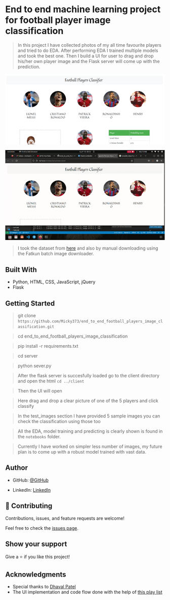 # End to end machine learning project for football player image classification

> In this project I have collected photos of my all time favourite players and tried to do EDA. After performing EDA I trained multiple models and took the best one. Then I build a UI for user to drag and drop his/her own player image and the Flask server will come up with the prediction.

![screenshot](./images_and_gifs/app_screenshot.png)


<img  src="./images_and_gifs/demo.gif"> 


> I took the dataset from [here](https://www.kaggle.com/datasets/balabaskar/golden-foot-football-players-image-dataset?resource=download) and also by manual downloading using the Fatkun batch image downloader.

## Built With

- Python, HTML, CSS, JavaScript, jQuery
- Flask

## Getting Started

> git clone `https://github.com/Micky373/end_to_end_football_players_image_classification.git`

> cd end_to_end_football_players_image_classification

> pip install -r requirements.txt

> cd server

> python sever.py

> After the flask server is succesfully loaded go to the client directory and open the html `cd ../client`

> Then the UI will open 

> Here drag and drop a clear picture of one of the 5 players and click classify

> In the test_images section I have provided 5 sample images you can check the classification using those too

> All the EDA, model training and predicting is clearly shown is found in the `notebooks` folder.

> Currently I have worked on simpler less number of images, my future plan is to come up with a robust model trained with vast data.

## Author

- GitHub: [@GitHub](https://github.com/Micky373)

- LinkedIn: [LinkedIn](https://www.linkedin.com/in/michaeltamirie/)

## 🤝 Contributing

Contributions, issues, and feature requests are welcome!

Feel free to check the [issues page](https://github.com/Micky373/end_to_end_football_players_image_classification/issues).

## Show your support

Give a ⭐️ if you like this project!

## Acknowledgments

- Special thanks to [Dhaval Patel](https://www.linkedin.com/in/dhavalsays/)
- The UI implementation and code flow done with the help of [this play list](https://youtube.com/playlist?list=PLeo1K3hjS3ut2o1ay5Dqh-r1kq6ZU8W0M)
